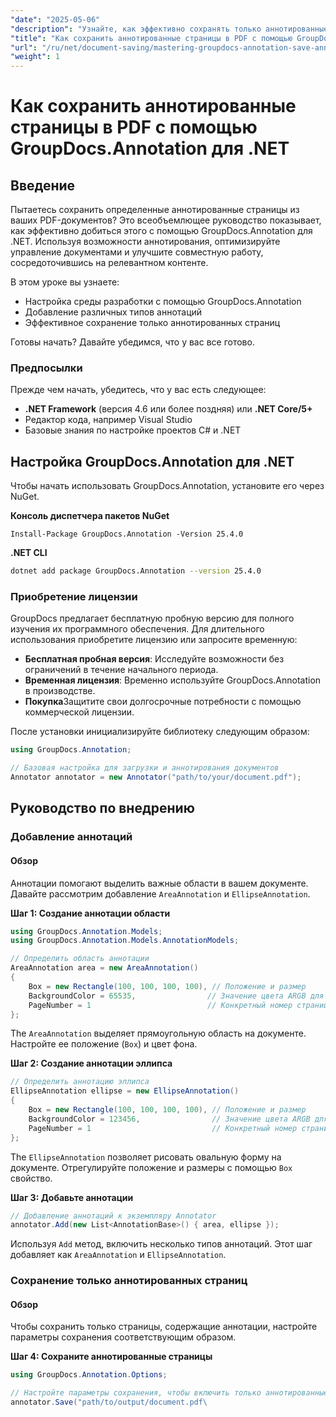 ```yaml
---
"date": "2025-05-06"
"description": "Узнайте, как эффективно сохранять только аннотированные страницы PDF-файла с помощью GroupDocs.Annotation для .NET. Улучшите управление документами и совместную работу с помощью этого подробного руководства."
"title": "Как сохранить аннотированные страницы в PDF с помощью GroupDocs.Annotation для .NET"
"url": "/ru/net/document-saving/mastering-groupdocs-annotation-save-annotated-pdf-pages/"
"weight": 1
---
```


# Как сохранить аннотированные страницы в PDF с помощью GroupDocs.Annotation для .NET

## Введение

Пытаетесь сохранить определенные аннотированные страницы из ваших PDF-документов? Это всеобъемлющее руководство показывает, как эффективно добиться этого с помощью GroupDocs.Annotation для .NET. Используя возможности аннотирования, оптимизируйте управление документами и улучшите совместную работу, сосредоточившись на релевантном контенте.

В этом уроке вы узнаете:
- Настройка среды разработки с помощью GroupDocs.Annotation
- Добавление различных типов аннотаций
- Эффективное сохранение только аннотированных страниц

Готовы начать? Давайте убедимся, что у вас все готово.

### Предпосылки

Прежде чем начать, убедитесь, что у вас есть следующее:
- **.NET Framework** (версия 4.6 или более поздняя) или **.NET Core/5+**
- Редактор кода, например Visual Studio
- Базовые знания по настройке проектов C# и .NET

## Настройка GroupDocs.Annotation для .NET

Чтобы начать использовать GroupDocs.Annotation, установите его через NuGet.

**Консоль диспетчера пакетов NuGet**

```plaintext
Install-Package GroupDocs.Annotation -Version 25.4.0
```

**\.NET CLI**

```bash
dotnet add package GroupDocs.Annotation --version 25.4.0
```

### Приобретение лицензии

GroupDocs предлагает бесплатную пробную версию для полного изучения их программного обеспечения. Для длительного использования приобретите лицензию или запросите временную:
- **Бесплатная пробная версия**: Исследуйте возможности без ограничений в течение начального периода.
- **Временная лицензия**: Временно используйте GroupDocs.Annotation в производстве.
- **Покупка**Защитите свои долгосрочные потребности с помощью коммерческой лицензии.

После установки инициализируйте библиотеку следующим образом:

```csharp
using GroupDocs.Annotation;

// Базовая настройка для загрузки и аннотирования документов
Annotator annotator = new Annotator("path/to/your/document.pdf");
```

## Руководство по внедрению

### Добавление аннотаций

#### Обзор

Аннотации помогают выделить важные области в вашем документе. Давайте рассмотрим добавление `AreaAnnotation` и `EllipseAnnotation`.

**Шаг 1: Создание аннотации области**

```csharp
using GroupDocs.Annotation.Models;
using GroupDocs.Annotation.Models.AnnotationModels;

// Определить область аннотации
AreaAnnotation area = new AreaAnnotation()
{
    Box = new Rectangle(100, 100, 100, 100), // Положение и размер
    BackgroundColor = 65535,                // Значение цвета ARGB для выделения
    PageNumber = 1                          // Конкретный номер страницы
};
```

The `AreaAnnotation` выделяет прямоугольную область на документе. Настройте ее положение (`Box`) и цвет фона.

**Шаг 2: Создание аннотации эллипса**

```csharp
// Определить аннотацию эллипса
EllipseAnnotation ellipse = new EllipseAnnotation()
{
    Box = new Rectangle(100, 100, 100, 100), // Положение и размер
    BackgroundColor = 123456,                // Значение цвета ARGB для выделения
    PageNumber = 1                           // Конкретный номер страницы
};
```

The `EllipseAnnotation` позволяет рисовать овальную форму на документе. Отрегулируйте положение и размеры с помощью `Box` свойство.

**Шаг 3: Добавьте аннотации**

```csharp
// Добавление аннотаций к экземпляру Annotator
annotator.Add(new List<AnnotationBase>() { area, ellipse });
```

Используя `Add` метод, включить несколько типов аннотаций. Этот шаг добавляет как `AreaAnnotation` и `EllipseAnnotation`.

### Сохранение только аннотированных страниц

#### Обзор

Чтобы сохранить только страницы, содержащие аннотации, настройте параметры сохранения соответствующим образом.

**Шаг 4: Сохраните аннотированные страницы**

```csharp
using GroupDocs.Annotation.Options;

// Настройте параметры сохранения, чтобы включить только аннотированные страницы.
annotator.Save("path/to/output/document.pdf\